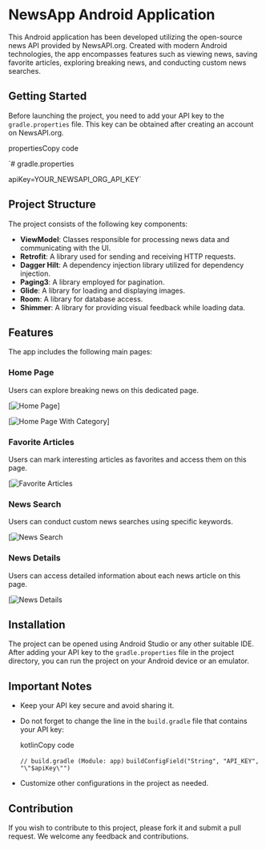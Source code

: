 # NewsApp Android Application

This Android application has been developed utilizing the open-source news API provided by
NewsAPI.org. Created with modern Android technologies, the app encompasses features such as viewing
news, saving favorite articles, exploring breaking news, and conducting custom news searches.

## Getting Started

Before launching the project, you need to add your API key to the `gradle.properties` file. This key
can be obtained after creating an account on NewsAPI.org.

propertiesCopy code

`# gradle.properties

apiKey=YOUR_NEWSAPI_ORG_API_KEY`

## Project Structure

The project consists of the following key components:

- **ViewModel**: Classes responsible for processing news data and communicating with the UI.
- **Retrofit**: A library used for sending and receiving HTTP requests.
- **Dagger Hilt**: A dependency injection library utilized for dependency injection.
- **Paging3**: A library employed for pagination.
- **Glide**: A library for loading and displaying images.
- **Room**: A library for database access.
- **Shimmer**: A library for providing visual feedback while loading data.

## Features

The app includes the following main pages:

### Home Page

Users can explore breaking news on this dedicated page.

[![Home Page](./screenshots/home_page.png)]

[![Home Page With Category](./screenshots/home_page2.png)]

### Favorite Articles

Users can mark interesting articles as favorites and access them on this page.

[![Favorite Articles](./screenshots/favorites.png)

### News Search

Users can conduct custom news searches using specific keywords.

[![News Search](./screenshots/search.png)

### News Details

Users can access detailed information about each news article on this page.

[![News Details](./screenshots/details.png)

## Installation

The project can be opened using Android Studio or any other suitable IDE. After adding your API key
to the `gradle.properties` file in the project directory, you can run the project on your Android
device or an emulator.

## Important Notes

- Keep your API key secure and avoid sharing it.

- Do not forget to change the line in the `build.gradle` file that contains your API key:

  kotlinCopy code

  `// build.gradle (Module: app)`
  `buildConfigField("String", "API_KEY", "\"$apiKey\"")`

- Customize other configurations in the project as needed.

## Contribution

If you wish to contribute to this project, please fork it and submit a pull request. We welcome any
feedback and contributions.